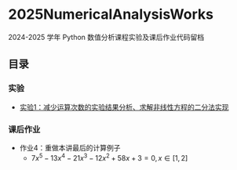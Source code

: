 # 2025NumericalAnalysisWorks

2024-2025 学年 Python 数值分析课程实验及课后作业代码留档

## 目录

### 实验

- [实验1：减少运算次数的实验结果分析、求解非线性方程的二分法实现](/GDUTMeow/2025NumericalAnalysisWorks/tree/master/Experiments/Section1)

### 课后作业

- 作业4：重做本讲最后的计算例子
  - $7x^5 - 13x^4-21x^3-12x^2+58x+3=0, x∈[1,2]$
